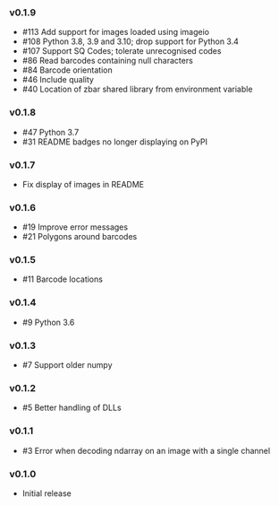 ### v0.1.9

* #113 Add support for images loaded using imageio
* #108 Python 3.8, 3.9 and 3.10; drop support for Python 3.4
* #107 Support SQ Codes; tolerate unrecognised codes
* #86 Read barcodes containing null characters
* #84 Barcode orientation
* #46 Include quality
* #40 Location of zbar shared library from environment variable

### v0.1.8

* #47 Python 3.7
* #31 README badges no longer displaying on PyPI

### v0.1.7

* Fix display of images in README

### v0.1.6

* #19 Improve error messages
* #21 Polygons around barcodes

### v0.1.5

* #11 Barcode locations

### v0.1.4

* #9 Python 3.6

### v0.1.3

* #7 Support older numpy

### v0.1.2

* #5 Better handling of DLLs

### v0.1.1

* #3 Error when decoding ndarray on an image with a single channel

### v0.1.0

* Initial release
